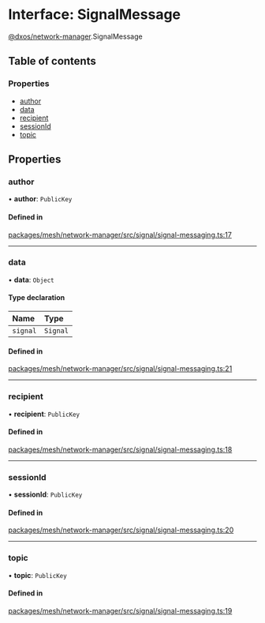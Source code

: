 # Interface: SignalMessage

[@dxos/network-manager](../modules/dxos_network_manager.md).SignalMessage

## Table of contents

### Properties

- [author](dxos_network_manager.SignalMessage.md#author)
- [data](dxos_network_manager.SignalMessage.md#data)
- [recipient](dxos_network_manager.SignalMessage.md#recipient)
- [sessionId](dxos_network_manager.SignalMessage.md#sessionid)
- [topic](dxos_network_manager.SignalMessage.md#topic)

## Properties

### author

• **author**: `PublicKey`

#### Defined in

[packages/mesh/network-manager/src/signal/signal-messaging.ts:17](https://github.com/dxos/dxos/blob/e3b936721/packages/mesh/network-manager/src/signal/signal-messaging.ts#L17)

___

### data

• **data**: `Object`

#### Type declaration

| Name | Type |
| :------ | :------ |
| `signal` | `Signal` |

#### Defined in

[packages/mesh/network-manager/src/signal/signal-messaging.ts:21](https://github.com/dxos/dxos/blob/e3b936721/packages/mesh/network-manager/src/signal/signal-messaging.ts#L21)

___

### recipient

• **recipient**: `PublicKey`

#### Defined in

[packages/mesh/network-manager/src/signal/signal-messaging.ts:18](https://github.com/dxos/dxos/blob/e3b936721/packages/mesh/network-manager/src/signal/signal-messaging.ts#L18)

___

### sessionId

• **sessionId**: `PublicKey`

#### Defined in

[packages/mesh/network-manager/src/signal/signal-messaging.ts:20](https://github.com/dxos/dxos/blob/e3b936721/packages/mesh/network-manager/src/signal/signal-messaging.ts#L20)

___

### topic

• **topic**: `PublicKey`

#### Defined in

[packages/mesh/network-manager/src/signal/signal-messaging.ts:19](https://github.com/dxos/dxos/blob/e3b936721/packages/mesh/network-manager/src/signal/signal-messaging.ts#L19)
